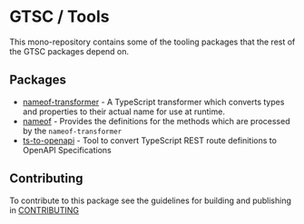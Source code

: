 # GTSC / Tools

This mono-repository contains some of the tooling packages that the rest of the GTSC packages depend on.

## Packages

- [nameof-transformer](packages/nameof-transformer/README.md) - A TypeScript transformer which converts types and properties to their actual name for use at runtime.
- [nameof](packages/nameof/README.md) - Provides the definitions for the methods which are processed by the `nameof-transformer`
- [ts-to-openapi](packages/ts-to-openapi/README.md) - Tool to convert TypeScript REST route definitions to OpenAPI Specifications

## Contributing

To contribute to this package see the guidelines for building and publishing in [CONTRIBUTING](./CONTRIBUTING.md)
